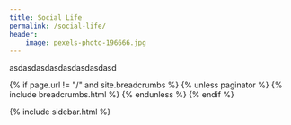 ```yaml
---
title: Social Life
permalink: /social-life/
header:
    image: pexels-photo-196666.jpg
---
```


asdasdasdasdasdasdasdasd

{% if page.url != "/" and site.breadcrumbs %}
  {% unless paginator %}
    {% include breadcrumbs.html %}
  {% endunless %}
{% endif %}

<div id="main" role="main">
  {% include sidebar.html %}


</div>